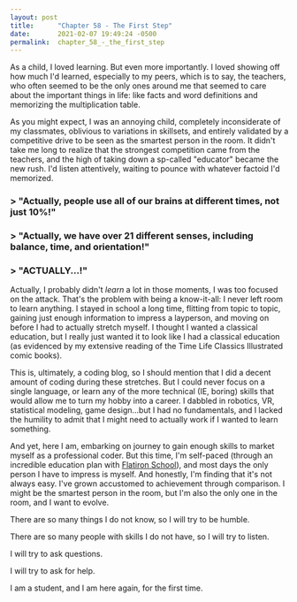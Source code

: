 ```yaml
---
layout: post
title:      "Chapter 58 - The First Step"
date:       2021-02-07 19:49:24 -0500
permalink:  chapter_58_-_the_first_step
---
```


As a child, I loved learning. But even  more importantly. I loved showing off how much I'd learned, especially to my peers, which is to say, the teachers, who often seemed to be the only ones around me that seemed to care about the important things in life: like facts and word definitions and memorizing the multiplication table.

As you might expect, I was an annoying child, completely inconsiderate of my classmates, oblivious to variations in skillsets, and entirely validated by a competitive drive to be seen as the smartest person in the room. It didn't take me long to realize that the strongest competition came from the teachers, and the high of taking down a sp-called "educator" became the new rush. I'd listen attentively, waiting to pounce with whatever factoid I'd memorized. 

### > "Actually, people use all of our brains at different times, not just 10%!"



### > "Actually, we have over 21 different senses, including balance, time, and orientation!"


### > "ACTUALLY...!"


Actually, I probably  didn't *learn* a lot in those moments, I was too focused on the attack. That's the problem with being a know-it-all: I never left room to learn anything. I stayed in school a long time, flitting from topic to topic, gaining just enough information to impress a layperson, and moving on before I had to actually stretch myself. I thought I wanted a classical education, but I really just wanted it to look like I had a classical education (as evidenced by my extensive reading of the Time Life Classics Illustrated comic books).

This is, ultimately, a coding blog, so I should mention that I did a decent amount of coding during these stretches. But I could never focus on a single language, or learn any of the more technical (IE, boring) skills that would allow me to turn my hobby into a career. I dabbled in robotics, VR, statistical modeling, game design...but I had no fundamentals, and I lacked the humility to admit that I might need to actually work if I wanted to learn something.

And yet, here I am, embarking on journey to gain enough skills to market myself as a professional coder. But this time, I'm self-paced (through an  incredible education plan with [Flatiron School](https://flatironschool.com/)), and most days the only person I have to impress is myself. And honestly, I'm finding that it's not always easy. I've grown accustomed to achievement through comparison. I might be the smartest person in the room, but I'm also the only one in the room, and I want to evolve.

There are so many things I do not know, so I will try to be humble.

There are so many people with skills I do not have, so I will try to listen.

I will try to ask questions.

I will try to ask for help.

I am a student, and I am here again, for the first time. 

